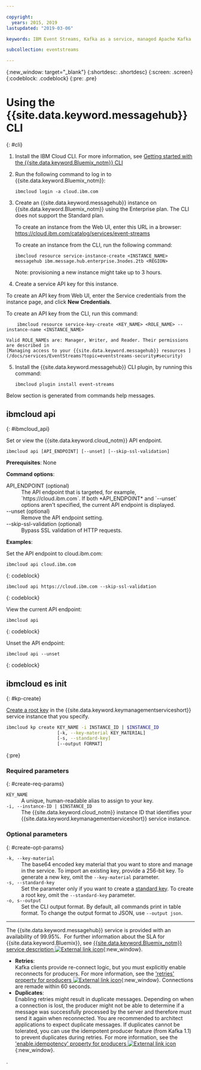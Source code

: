 ```yaml
---

copyright:
  years: 2015, 2019
lastupdated: "2019-03-06"

keywords: IBM Event Streams, Kafka as a service, managed Apache Kafka

subcollection: eventstreams

---
```


{:new_window: target="_blank"}
{:shortdesc: .shortdesc}
{:screen: .screen}
{:codeblock: .codeblock}
{:pre: .pre}

# Using the {{site.data.keyword.messagehub}} CLI
{: #cli}
1. Install the IBM Cloud CLI. For more information, see [Getting started with the {{site.data.keyword.Bluemix_notm}} CLI](/docs/cli?topic=cloud-cli-ibmcloud-cli#overview)

2. Run the following command to log in to {{site.data.keyword.Bluemix_notm}}:
    ```
    ibmcloud login -a cloud.ibm.com
    ```

3. Create an {{site.data.keyword.messagehub}} instance on {{site.data.keyword.Bluemix_notm}} using the Enterprise plan. The CLI does not support the Standard plan.

    To create an instance from the Web UI, enter this URL in a browser: https://cloud.ibm.com/catalog/services/event-streams

    To create an instance from the CLI, run the following command:
    ```
    ibmcloud resource service-instance-create <INSTANCE_NAME> messagehub ibm.message.hub.enterprise.3nodes.2tb <REGION>
    ```
    Note: provisioning a new instance might take up to 3 hours.
    
4. Create a service API key for this instance.

To create an API key from Web UI, enter the Service credentials from the instance page, and click **New Credentials**.

To create an API key from the CLI, run this command:
```
    ibmcloud resource service-key-create <KEY_NAME> <ROLE_NAME> --instance-name <INSTANCE_NAME>
```

    Valid ROLE_NAMEs are: Manager, Writer, and Reader. Their permissions are described in 
    [Managing access to your {{site.data.keyword.messagehub}} resources ](/docs/services/EventStreams?topic=eventstreams-security#security)

5.  Install the {{site.data.keyword.messagehub}} CLI plugin, by running this command:
    ```
    ibmcloud plugin install event-streams
    ```
  

Below section is generated from commands help messages.

## ibmcloud api
{: #ibmcloud_api}

Set or view the {{site.data.keyword.cloud_notm}} API endpoint.
```
ibmcloud api [API_ENDPOINT] [--unset] [--skip-ssl-validation]
```

<strong>Prerequisites</strong>: None

<strong>Command options</strong>:
   <dl>
   <dt>API_ENDPOINT (optional)</dt>
   <dd>The API endpoint that is targeted, for example, `https://cloud.ibm.com`. If both *API_ENDPOINT* and `--unset` options aren't specified, the current API endpoint is displayed.</dd>
   <dt>--unset (optional)</dt>
   <dd>Remove the API endpoint setting.</dd>
   <dt>--skip-ssl-validation (optional)</dt>
   <dd>Bypass SSL validation of HTTP requests.</dd>
   </dl>
<strong>Examples</strong>:

Set the API endpoint to cloud.ibm.com:
```
ibmcloud api cloud.ibm.com
```
{: codeblock}

```
ibmcloud api https://cloud.ibm.com --skip-ssl-validation
```
{: codeblock}

View the current API endpoint:
```
ibmcloud api
```
{: codeblock}

Unset the API endpoint:
```
ibmcloud api --unset
```
{: codeblock}


## ibmcloud es init
{: #kp-create}

[Create a root key](/docs/services/key-protect?topic=key-protect-create-root-keys) in the {{site.data.keyword.keymanagementserviceshort}} service instance that you specify. 

```sh
ibmcloud kp create KEY_NAME -i INSTANCE_ID | $INSTANCE_ID
                   [-k, --key-material KEY_MATERIAL] 
                   [-s, --standard-key]
                   [--output FORMAT]
```
{:pre}

### Required parameters
{: #create-req-params}

<dl>
    <dt><code>KEY_NAME</code></dt>
        <dd>A unique, human-readable alias to assign to your key.</dd>
    <dt><code>-i, --instance-ID | $INSTANCE_ID</code></dt>
        <dd>The {{site.data.keyword.cloud_notm}} instance ID that identifies your {{site.data.keyword.keymanagementserviceshort}} service instance.</dd>
</dl>

### Optional parameters
{: #create-opt-params}

<dl>
    <dt><code>-k, --key-material</code></dt>
        <dd>The base64 encoded key material that you want to store and manage in the service. To import an existing key, provide a 256-bit key. To generate a new key, omit the <code>--key-material</code> parameter.</dd>
    <dt><code>-s, --standard-key</code></dt>
        <dd>Set the parameter only if you want to create a <a href="/docs/services/key-protect?topic=key-protect-envelope-encryption#key-types">standard key</a>. To create a root key, omit the <code>--standard-key</code> parameter.</dd>
    <dt><code>-o, s--output</code></dt>
        <dd>Set the CLI output format. By default, all commands print in table format. To change the output format to JSON, use <code>--output json</code>.</dd>
</dl>



-------------
The {{site.data.keyword.messagehub}} service is provided with an availability of 99.95%. 
For further information about the SLA for {{site.data.keyword.Bluemix}}, see
[{{site.data.keyword.Bluemix_notm}} service description ![External link icon](../../icons/launch-glyph.svg "External link icon")](https://www-03.ibm.com/software/sla/sladb.nsf/pdf/6605-14/$file/i126-6605-14_08-2018_en_US.pdf){:new_window}.




* **Retries**:<br/>
Kafka clients provide re-connect logic, but you must explicitly enable reconnects for producers. For more information, see the [ 'retries' property for producers ![External link icon](../../icons/launch-glyph.svg "External link icon")](http://kafka.apache.org/11/documentation.html#producerconfigs){:new_window}. Connections are remade within 60 seconds.   
 
* **Duplicates**:<br/>
Enabling retries might result in duplicate messages. Depending on when a connection is lost, the producer might not be able to determine if a message was successfully processed by the server and therefore must send it again when reconnected. You are recommended to architect applications to expect duplicate messages. If duplicates cannot be tolerated, you can use the idempotent producer feature (from Kafka 1.1) to prevent duplicates during retries. For more information, see the [ 'enable.idempotency' property for producers ![External link icon](../../icons/launch-glyph.svg "External link icon")](http://kafka.apache.org/11/documentation.html#topicconfigs){:new_window}.

.



